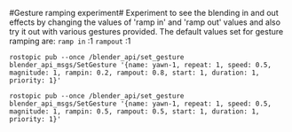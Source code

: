 #Gesture ramping experiment#
Experiment to see the blending in and out effects by changing the values of 'ramp in' and 'ramp out' values and also try it out with various gestures provided.
The default values set for gesture ramping are:
`ramp in` :1
`rampout` :1

```
rostopic pub --once /blender_api/set_gesture blender_api_msgs/SetGesture '{name: yawn-1, repeat: 1, speed: 0.5, magnitude: 1, rampin: 0.2, rampout: 0.8, start: 1, duration: 1, priority: 1}'
```

```
rostopic pub --once /blender_api/set_gesture blender_api_msgs/SetGesture '{name: yawn-1, repeat: 1, speed: 0.5, magnitude: 1, rampin: 0.5, rampout: 0.5, start: 1, duration: 1, priority: 1}'
```
